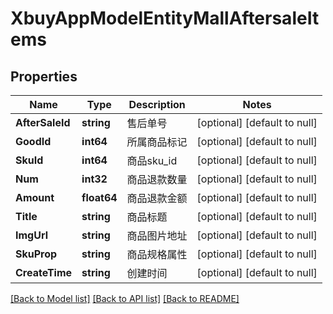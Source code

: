 # XbuyAppModelEntityMallAftersaleItems

## Properties
Name | Type | Description | Notes
------------ | ------------- | ------------- | -------------
**AfterSaleId** | **string** | 售后单号 | [optional] [default to null]
**GoodId** | **int64** | 所属商品标记 | [optional] [default to null]
**SkuId** | **int64** | 商品sku_id | [optional] [default to null]
**Num** | **int32** | 商品退款数量 | [optional] [default to null]
**Amount** | **float64** | 商品退款金额 | [optional] [default to null]
**Title** | **string** | 商品标题 | [optional] [default to null]
**ImgUrl** | **string** | 商品图片地址 | [optional] [default to null]
**SkuProp** | **string** | 商品规格属性 | [optional] [default to null]
**CreateTime** | **string** | 创建时间 | [optional] [default to null]

[[Back to Model list]](../README.md#documentation-for-models) [[Back to API list]](../README.md#documentation-for-api-endpoints) [[Back to README]](../README.md)

